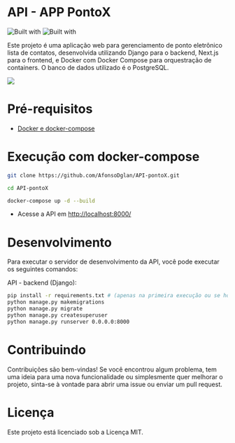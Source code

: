 # API - APP PontoX
![Built with](https://img.shields.io/badge/Django-092E20?style=for-the-badge&logo=django&logoColor=green)
![Built with](https://img.shields.io/pypi/pyversions/Django) 


Este projeto é uma aplicação web para gerenciamento de ponto eletrônico lista de contatos, desenvolvida utilizando Django para o backend, Next.js para o frontend, e Docker com Docker Compose para orquestração de containers. O banco de dados utilizado é o PostgreSQL.

![](https://reactiongifs.me/cdn-cgi/imagedelivery/S36QsAbHn6yI9seDZ7V8aA/18f67a6f-c8fa-4903-1589-afde824de800/w=400)


# Pré-requisitos

- [Docker e docker-compose](https://docs.docker.com/engine/install/)

# Execução com docker-compose

```sh
git clone https://github.com/AfonsoDglan/API-pontoX.git
```

```sh
cd API-pontoX
```

```sh
docker-compose up -d --build
```

- Acesse a API em [http://localhost:8000/](http://localhost:8000/)

# Desenvolvimento

Para executar o servidor de desenvolvimento da API, você pode executar os seguintes comandos:

API - backend (Django):

```sh
pip install -r requirements.txt # (apenas na primeira execução ou se houverem novas dependências)
python manage.py makemigrations
python manage.py migrate
python manage.py createsuperuser
python manage.py runserver 0.0.0.0:8000
```

# Contribuindo

Contribuições são bem-vindas! Se você encontrou algum problema, tem uma ideia para uma nova funcionalidade ou simplesmente quer melhorar o projeto, sinta-se à vontade para abrir uma issue ou enviar um pull request.

# Licença

Este projeto está licenciado sob a Licença MIT.
